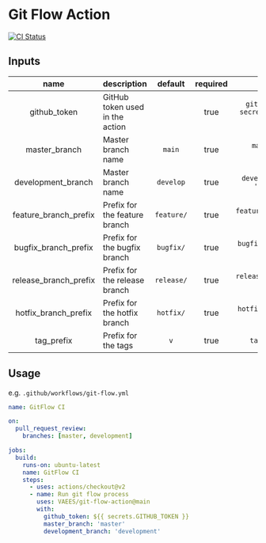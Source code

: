 # Git Flow Action

[![CI Status](https://github.com/VAEES/git-flow-action/workflows/Gitflow%20CI/badge.svg)](https://github.com/VAEES/git-flow-action/actions)

## Inputs

| name | description | default | required | e.g. |
|:---:|:---|:---:|:---:|:---:|
| github_token | GitHub token used in the action || true | `github_token: ${{ secrets.GITHUB_TOKEN }}` |
| master_branch | Master branch name | `main` | true | `master_branch: 'master'` |
| development_branch | Master branch name | `develop` | true | `development_branch: 'development'` |
| feature_branch_prefix | Prefix for the feature branch | `feature/` | true | `feature_branch_prefix: 'feature/'` |
| bugfix_branch_prefix | Prefix for the bugfix branch | `bugfix/` | true | `bugfix_branch_prefix: 'bugfix/'` |
| release_branch_prefix | Prefix for the release branch | `release/` | true | `release_branch_prefix: 'release/'` |
| hotfix_branch_prefix | Prefix for the hotfix branch | `hotfix/` | true | `hotfix_branch_prefix: 'hotfix/'` |
| tag_prefix | Prefix for the tags | `v` | true | `tag_prefix: 'v'` |

## Usage
e.g. `.github/workflows/git-flow.yml`  
```yaml
name: GitFlow CI

on: 
  pull_request_review:
    branches: [master, development]

jobs:
  build:
    runs-on: ubuntu-latest
    name: GitFlow CI
    steps:
      - uses: actions/checkout@v2
      - name: Run git flow process
        uses: VAEES/git-flow-action@main
        with:
          github_token: ${{ secrets.GITHUB_TOKEN }}
          master_branch: 'master'
          development_branch: 'development'
```
